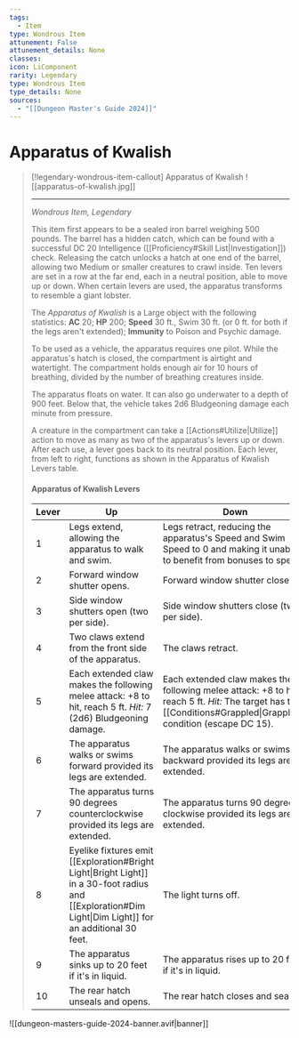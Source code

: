```yaml
---
tags:
  - Item
type: Wondrous Item
attunement: False
attunement_details: None
classes:
icon: LiComponent
rarity: Legendary
type: Wondrous Item
type_details: None
sources: 
  - "[[Dungeon Master's Guide 2024]]"
---
```

# Apparatus of Kwalish
>[!legendary-wondrous-item-callout] Apparatus of Kwalish
>![[apparatus-of-kwalish.jpg]]
>
>- - -
>_Wondrous Item, Legendary_
>
>This item first appears to be a sealed iron barrel weighing 500 pounds. The barrel has a hidden catch, which can be found with a successful DC 20 Intelligence ([[Proficiency#Skill List\|Investigation]]) check. Releasing the catch unlocks a hatch at one end of the barrel, allowing two Medium or smaller creatures to crawl inside. Ten levers are set in a row at the far end, each in a neutral position, able to move up or down. When certain levers are used, the apparatus transforms to resemble a giant lobster.
>
>The _Apparatus of Kwalish_ is a Large object with the following statistics: **AC** 20; **HP** 200; **Speed** 30 ft., Swim 30 ft. (or 0 ft. for both if the legs aren't extended); **Immunity** to Poison and Psychic damage.
>
>To be used as a vehicle, the apparatus requires one pilot. While the apparatus's hatch is closed, the compartment is airtight and watertight. The compartment holds enough air for 10 hours of breathing, divided by the number of breathing creatures inside.
>
>The apparatus floats on water. It can also go underwater to a depth of 900 feet. Below that, the vehicle takes 2d6 Bludgeoning damage each minute from pressure.
>
>A creature in the compartment can take a [[Actions#Utilize\|Utilize]] action to move as many as two of the apparatus's levers up or down. After each use, a lever goes back to its neutral position. Each lever, from left to right, functions as shown in the Apparatus of Kwalish Levers table.
>
>#### Apparatus of Kwalish Levers
>|Lever|Up|Down|
>|---|---|---|
>|1|Legs extend, allowing the apparatus to walk and swim.|Legs retract, reducing the apparatus's Speed and Swim Speed to 0 and making it unable to benefit from bonuses to speed.|
>|2|Forward window shutter opens.|Forward window shutter closes.|
>|3|Side window shutters open (two per side).|Side window shutters close (two per side).|
>|4|Two claws extend from the front side of the apparatus.|The claws retract.|
>|5|Each extended claw makes the following melee attack: +8 to hit, reach 5 ft. _Hit:_ 7 (2d6) Bludgeoning damage.|Each extended claw makes the following melee attack: +8 to hit, reach 5 ft. _Hit:_ The target has the [[Conditions#Grappled\|Grappled]] condition (escape DC 15).|
>|6|The apparatus walks or swims forward provided its legs are extended.|The apparatus walks or swims backward provided its legs are extended.|
>|7|The apparatus turns 90 degrees counterclockwise provided its legs are extended.|The apparatus turns 90 degrees clockwise provided its legs are extended.|
>|8|Eyelike fixtures emit [[Exploration#Bright Light\|Bright Light]] in a 30-foot radius and [[Exploration#Dim Light\|Dim Light]] for an additional 30 feet.|The light turns off.|
>|9|The apparatus sinks up to 20 feet if it's in liquid.|The apparatus rises up to 20 feet if it's in liquid.|
>|10|The rear hatch unseals and opens.|The rear hatch closes and seals.|



![[dungeon-masters-guide-2024-banner.avif|banner]]